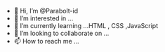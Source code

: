 - 👋 Hi, I’m @Parabolt-id
- 👀 I’m interested in ...
- 🌱 I’m currently learning ...HTML , CSS ,JavaScript
- 💞️ I’m looking to collaborate on ...
- 📫 How to reach me ...

<!---
Parabolt-id/Parabolt-id is a ✨ special ✨ repository because its `README.md` (this file) appears on your GitHub profile.
You can click the Preview link to take a look at your changes.
--->
